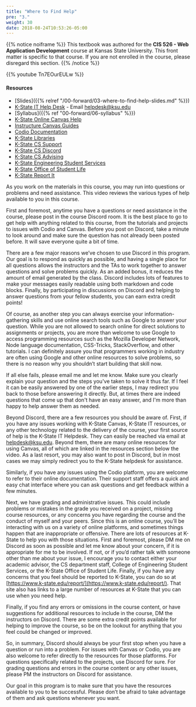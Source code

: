 ```yaml
---
title: "Where to Find Help"
pre: "3."
weight: 30
date: 2018-08-24T10:53:26-05:00
---
```


{{% notice noiframe %}}
This textbook was authored for the **CIS 526 - Web Application Development** course at Kansas State University.  This front matter is specific to that course.  If you are not enrolled in the course, please disregard this section.
{{% /notice %}}

{{% youtube Tn7EOurEULw %}}

#### Resources
* [Slides]({{% relref "/00-forward/03-where-to-find-help-slides.md"  %}})
* [K-State IT Help Desk](https://www.k-state.edu/its/helpdesk/) - Email [helpdesk@ksu.edu](mailto:helpdesk@ksu.edu)
* [Syllabus]({{% ref "00-forward/06-syllabus" %}})
* [K-State Online Canvas Help](http://public.online.k-state.edu/help/)
* [Instructure Canvas Guides](https://community.canvaslms.com/community/answers/guides)
* [Codio Documentation](https://docs.codio.com/)
* [K-State Libraries](http://www.lib.k-state.edu/)
* [K-State CS Support](https://support.cs.ksu.edu/)
* [K-State CS Discord](https://discordbot.cs.ksu.edu/)
* [K-State CS Advising](https://www.cs.ksu.edu/undergraduate/advising/)
* [K-State Engineering Student Services](https://www.engg.ksu.edu/studentservices/)
* [K-State Office of Student Life](https://www.k-state.edu/studentlife/)
* [K-State Report It](https://www.k-state.edu/report/)

As you work on the materials in this course, you may run into questions or problems and need assistance. This video reviews the various types of help available to you in this course.

First and foremost, anytime you have a questions or need assistance in the course, please post in the course Discord room. It is the best place to go to get help with anything related to this course, from the tutorials and projects to issues with Codio and Canvas. Before you post on Discord, take a minute to look around and make sure the question has not already been posted before. It will save everyone quite a bit of time.

There are a few major reasons we’ve chosen to use Discord in this program. Our goal is to respond as quickly as possible, and having a single place for all questions allows the instructors and the TAs to work together to answer questions and solve problems quickly. As an added bonus, it reduces the amount of email generated by the class. Discord includes lots of features to make your messages easily readable using both markdown and code blocks. Finally, by participating in discussions on Discord and helping to answer questions from your fellow students, you can earn extra credit points!

Of course, as another step you can always exercise your information-gathering skills and use online search tools such as Google to answer your question. While you are not allowed to search online for direct solutions to assignments or projects, you are more than welcome to use Google to access programming resources such as the Mozilla Developer Network, Node language documentation, CSS-Tricks, StackOverflow, and other tutorials. I can definitely assure you that programmers working in industry are often using Google and other online resources to solve problems, so there is no reason why you shouldn’t start building that skill now.

If all else fails, please email me and let me know. Make sure you clearly explain your question and the steps you've taken to solve it thus far. If I feel it can be easily answered by one of the earlier steps, I may redirect you back to those before answering it directly. But, at times there are indeed questions that come up that don't have an easy answer, and I'm more than happy to help answer them as needed.

Beyond Discord, there are a few resources you should be aware of. First, if you have any issues working with K-State Canvas, K-State IT resources, or any other technology related to the delivery of the course, your first source of help is the K-State IT Helpdesk. They can easily be reached via email at helpdesk@ksu.edu. Beyond them, there are many online resources for using Canvas, all of which are linked in the resources section below the video. As a last resort, you may also want to post in Discord, but in most cases we may simply redirect you to the K-State helpdesk for assistance.

Similarly, if you have any issues using the Codio platform, you are welcome to refer to their online documentation. Their support staff offers a quick and easy chat interface where you can ask questions and get feedback within a few minutes.

Next, we have grading and administrative issues. This could include problems or mistakes in the grade you received on a project, missing course resources, or any concerns you have regarding the course and the conduct of myself and your peers. Since this is an online course, you’ll be interacting with us on a variety of online platforms, and sometimes things happen that are inappropriate or offensive. There are lots of resources at K-State to help you with those situations. First and foremost, please DM me on Discord as soon as possible and let me know about your concern, if it is appropriate for me to be involved. If not, or if you’d rather talk with someone other than me about your issue, I encourage you to contact either your academic advisor, the CS department staff, College of Engineering Student Services, or the K-State Office of Student Life. Finally, if you have any concerns that you feel should be reported to K-State, you can do so at [https://www.k-state.edu/report/](https://www.k-state.edu/report/). That site also has links to a large number of resources at K-State that you can use when you need help.

Finally, if you find any errors or omissions in the course content, or have suggestions for additional resources to include in the course, DM the instructors on Discord. There are some extra credit points available for helping to improve the course, so be on the lookout for anything that you feel could be changed or improved.

So, in summary, Discord should always be your first stop when you have a question or run into a problem. For issues with Canvas or Codio, you are also welcome to refer directly to the resources for those platforms. For questions specifically related to the projects, use Discord for sure. For grading questions and errors in the course content or any other issues, please PM the instructors on Discord for assistance.

Our goal in this program is to make sure that you have the resources available to you to be successful. Please don’t be afraid to take advantage of them and ask questions whenever you want.